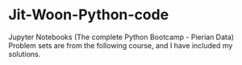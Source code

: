 # Jit-Woon-Python-code
Jupyter Notebooks (The complete Python Bootcamp - Pierian Data)
Problem sets are from the following course, and I have included my solutions.
